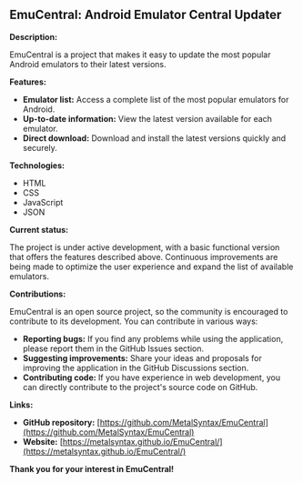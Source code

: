 ## EmuCentral: Android Emulator Central Updater

**Description:**

EmuCentral is a project that makes it easy to update the most popular Android emulators to their latest versions.

**Features:**

* **Emulator list:** Access a complete list of the most popular emulators for Android.
* **Up-to-date information:** View the latest version available for each emulator.
* **Direct download:** Download and install the latest versions quickly and securely.

**Technologies:**

* HTML
* CSS
* JavaScript
* JSON

**Current status:**

The project is under active development, with a basic functional version that offers the features described above. Continuous improvements are being made to optimize the user experience and expand the list of available emulators.

**Contributions:**

EmuCentral is an open source project, so the community is encouraged to contribute to its development. You can contribute in various ways:

* **Reporting bugs:** If you find any problems while using the application, please report them in the GitHub Issues section.
* **Suggesting improvements:** Share your ideas and proposals for improving the application in the GitHub Discussions section.
* **Contributing code:** If you have experience in web development, you can directly contribute to the project's source code on GitHub.

**Links:**

* **GitHub repository:** [https://github.com/MetalSyntax/EmuCentral](https://github.com/MetalSyntax/EmuCentral)
* **Website:** [https://metalsyntax.github.io/EmuCentral/](https://metalsyntax.github.io/EmuCentral/)


**Thank you for your interest in EmuCentral!**